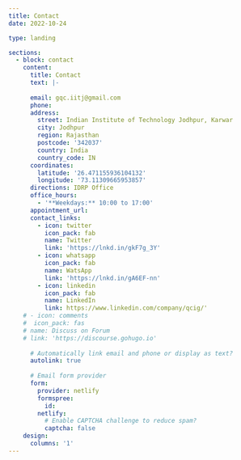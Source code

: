 ```yaml
---
title: Contact
date: 2022-10-24

type: landing

sections:
  - block: contact
    content:
      title: Contact
      text: |-
        
      email: gqc.iitj@gmail.com
      phone: 
      address:
        street: Indian Institute of Technology Jodhpur, Karwar
        city: Jodhpur
        region: Rajasthan
        postcode: '342037'
        country: India
        country_code: IN
      coordinates:
        latitude: '26.471155936104132'
        longitude: '73.11309665953857'
      directions: IDRP Office
      office_hours:
        - '**Weekdays:** 10:00 to 17:00'
      appointment_url: 
      contact_links:
        - icon: twitter
          icon_pack: fab
          name: Twitter
          link: 'https://lnkd.in/gkF7g_3Y'
        - icon: whatsapp
          icon_pack: fab
          name: WatsApp
          link: 'https://lnkd.in/gA6EF-nn'
        - icon: linkedin
          icon_pack: fab
          name: LinkedIn
          link: https://www.linkedin.com/company/qcig/'
    # - icon: comments
    #  icon_pack: fas
    # name: Discuss on Forum
    # link: 'https://discourse.gohugo.io'
    
      # Automatically link email and phone or display as text?
      autolink: true
    
      # Email form provider
      form:
        provider: netlify
        formspree:
          id:
        netlify:
          # Enable CAPTCHA challenge to reduce spam?
          captcha: false
    design:
      columns: '1'
---
```

